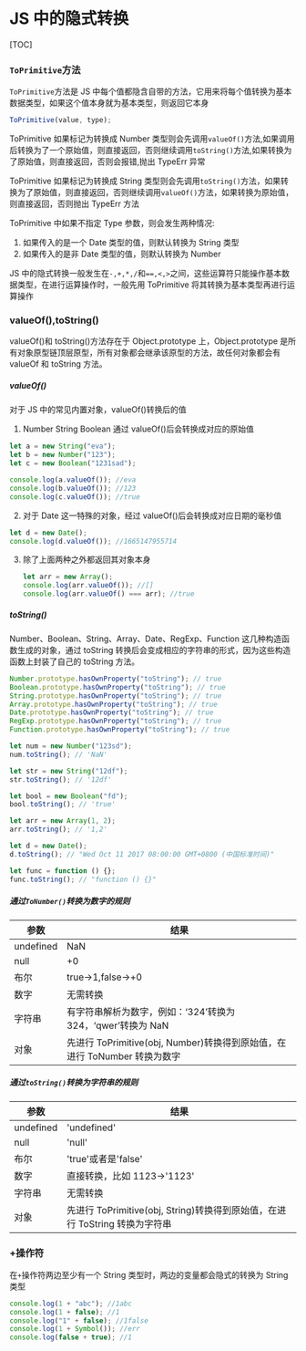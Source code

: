 # JS 中的隐式转换

[TOC]

### `ToPrimitive`方法

`ToPrimitive`方法是 JS 中每个值都隐含自带的方法，它用来将每个值转换为基本数据类型，如果这个值本身就为基本类型，则返回它本身

```js
ToPrimitive(value, type);
```

ToPrimitive 如果标记为转换成 Number 类型则会先调用`valueOf()`方法,如果调用后转换为了一个原始值，则直接返回，否则继续调用`toString()`方法,如果转换为了原始值，则直接返回，否则会报错,抛出 TypeErr 异常

ToPrimitive 如果标记为转换成 String 类型则会先调用`toString()`方法，如果转换为了原始值，则直接返回，否则继续调用`valueOf()`方法，如果转换为原始值，则直接返回，否则抛出 TypeErr 方法

ToPrimitive 中如果不指定 Type 参数，则会发生两种情况:

1. 如果传入的是一个 Date 类型的值，则默认转换为 String 类型
2. 如果传入的是非 Date 类型的值，则默认转换为 Number

JS 中的隐式转换一般发生在`-,+,*,/`和`==,<,>`之间，这些运算符只能操作基本数据类型，在进行运算操作时，一般先用 ToPrimitive 将其转换为基本类型再进行运算操作

### valueOf(),toString()

valueOf()和 toString()方法存在于 Object.prototype 上，Object.prototype 是所有对象原型链顶层原型，所有对象都会继承该原型的方法，故任何对象都会有 valueOf 和 toString 方法。

##### valueOf()

对于 JS 中的常见内置对象，valueOf()转换后的值

1. Number String Boolean 通过 valueOf()后会转换成对应的原始值

```js
let a = new String("eva");
let b = new Number("123");
let c = new Boolean("1231sad");

console.log(a.valueOf()); //eva
console.log(b.valueOf()); //123
console.log(c.valueOf()); //true
```

2. 对于 Date 这一特殊的对象，经过 valueOf()后会转换成对应日期的毫秒值

```js
let d = new Date();
console.log(d.valueOf()); //1665147955714
```

3. 除了上面两种之外都返回其对象本身
   ```js
   let arr = new Array();
   console.log(arr.valueOf()); //[]
   console.log(arr.valueOf() === arr); //true
   ```

##### toString()

Number、Boolean、String、Array、Date、RegExp、Function 这几种构造函数生成的对象，通过 toString 转换后会变成相应的字符串的形式，因为这些构造函数上封装了自己的 toString 方法。

```js
Number.prototype.hasOwnProperty("toString"); // true
Boolean.prototype.hasOwnProperty("toString"); // true
String.prototype.hasOwnProperty("toString"); // true
Array.prototype.hasOwnProperty("toString"); // true
Date.prototype.hasOwnProperty("toString"); // true
RegExp.prototype.hasOwnProperty("toString"); // true
Function.prototype.hasOwnProperty("toString"); // true

let num = new Number("123sd");
num.toString(); // 'NaN'

let str = new String("12df");
str.toString(); // '12df'

let bool = new Boolean("fd");
bool.toString(); // 'true'

let arr = new Array(1, 2);
arr.toString(); // '1,2'

let d = new Date();
d.toString(); // "Wed Oct 11 2017 08:00:00 GMT+0800 (中国标准时间)"

let func = function () {};
func.toString(); // "function () {}"
```

##### 通过`ToNumber()`转换为数字的规则

| 参数      | 结果                                                                      |
| --------- | ------------------------------------------------------------------------- |
| undefined | NaN                                                                       |
| null      | +0                                                                        |
| 布尔      | true->1,false->+0                                                         |
| 数字      | 无需转换                                                                  |
| 字符串    | 有字符串解析为数字，例如：‘324’转换为 324，‘qwer’转换为 NaN               |
| 对象      | 先进行 ToPrimitive(obj, Number)转换得到原始值，在进行 ToNumber 转换为数字 |

##### 通过`toString()`转换为字符串的规则

| 参数      | 结果                                                                        |
| --------- | --------------------------------------------------------------------------- |
| undefined | 'undefined'                                                                 |
| null      | 'null'                                                                      |
| 布尔      | 'true'或者是'false'                                                         |
| 数字      | 直接转换，比如 1123->'1123'                                                 |
| 字符串    | 无需转换                                                                    |
| 对象      | 先进行 ToPrimitive(obj, String)转换得到原始值，在进行 ToString 转换为字符串 |

### +操作符

在`+`操作符两边至少有一个 String 类型时，两边的变量都会隐式的转换为 String 类型

```js
console.log(1 + "abc"); //1abc
console.log(1 + false); //1
console.log("1" + false); //1false
console.log(1 + Symbol()); //err
console.log(false + true); //1
```
